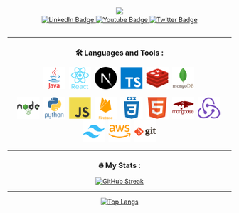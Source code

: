 <div id="header" align="center">
  <img src="https://media.giphy.com/media/M9gbBd9nbDrOTu1Mqx/giphy.gif" width="100"/>
  <div id="badges">
  <a href="https://www.linkedin.com/in/arshdeep-singh-a57444226/">
    <img src="https://img.shields.io/badge/LinkedIn-blue?style=for-the-badge&logo=linkedin&logoColor=white" alt="LinkedIn Badge"/>
  </a>
  <a href="https://shinespots.agency/">
    <img src="https://img.shields.io/badge/Web Agency-blue?style=for-the-badge" alt="Youtube Badge"/>
  </a>
  <a href="https://twitter.com/Arshdeep1007">
    <img src="https://img.shields.io/badge/Twitter-blue?style=for-the-badge&logo=twitter&logoColor=white" alt="Twitter Badge"/>
  </a>
</div>
<img src="https://komarev.com/ghpvc/?username=arsh-deep-0&style=flat-square&color=blue" alt=""/>

---

### :hammer_and_wrench: Languages and Tools :
<div>
  <img src="https://github.com/devicons/devicon/blob/master/icons/java/java-original-wordmark.svg" title="Java" alt="Java" width="50" height="50"/>&nbsp;
  <img src="https://github.com/devicons/devicon/blob/master/icons/react/react-original-wordmark.svg" title="React" alt="React" width="50" height="50"/>&nbsp;
  <img src="https://github.com/devicons/devicon/blob/master/icons/nextjs/nextjs-original.svg" title="Next JS" alt="Next JS" width="50" height="50"/>&nbsp;
  <img src="https://github.com/devicons/devicon/blob/master/icons/typescript/typescript-original.svg" title="TS" alt="TS" width="50" height="50"/>&nbsp;
  <img src="https://github.com/devicons/devicon/blob/master/icons/redis/redis-original.svg" title="Material UI" alt="Redis" width="50" height="50"/>&nbsp;
  <img src="https://github.com/devicons/devicon/blob/master/icons/mongodb/mongodb-original-wordmark.svg" title="Flutter" alt="MongoDB" width="50" height="50"/>&nbsp;
  
  <img src="https://github.com/devicons/devicon/blob/master/icons/nodejs/nodejs-original-wordmark.svg" title="NodeJS" alt="NodeJS" width="50" height="50"/>&nbsp;
  <img src="https://github.com/devicons/devicon/blob/master/icons/python/python-original-wordmark.svg" title=""  alt="Python" width="50" height="50"/>&nbsp;
  <img src="https://github.com/devicons/devicon/blob/master/icons/javascript/javascript-original.svg" title="JavaScript" alt="JavaScript" width="50" height="50"/>&nbsp;
  <img src="https://github.com/devicons/devicon/blob/master/icons/firebase/firebase-plain-wordmark.svg" title="Firebase" alt="Firebase" width="50" height="50"/>&nbsp;
  <img src="https://github.com/devicons/devicon/blob/master/icons/css3/css3-plain-wordmark.svg"  title="CSS3" alt="CSS" width="50" height="50"/>&nbsp;
  <img src="https://github.com/devicons/devicon/blob/master/icons/html5/html5-original.svg" title="HTML5" alt="HTML" width="50" height="50"/>&nbsp;
  <img src="https://github.com/devicons/devicon/blob/master/icons/mongoose/mongoose-original-wordmark.svg" title="Mongoose"  alt="Mongoose" width="50" height="50"/>&nbsp;
  <img src="https://github.com/devicons/devicon/blob/master/icons/redux/redux-original.svg" title="Redux" alt="Redux " width="50" height="50"/>&nbsp;
  <img src="https://github.com/devicons/devicon/blob/master/icons/tailwindcss/tailwindcss-original.svg" title="Git" alt="Git" width="50" height="50"/>&nbsp;
  <img src="https://github.com/devicons/devicon/blob/master/icons/amazonwebservices/amazonwebservices-plain-wordmark.svg" title="AWS" alt="AWS" width="50" height="50"/>&nbsp;
  <img src="https://github.com/devicons/devicon/blob/master/icons/git/git-original-wordmark.svg" title="Git" alt="Git" width="50" height="50"/>
  </div>
  
  ---
  
  ### :fire: My Stats :
  
[![GitHub Streak](http://github-readme-streak-stats.herokuapp.com?user=arsh-deep-0&theme=dark&background=000000)](https://git.io/streak-stats)

---

[![Top Langs](https://github-readme-stats.vercel.app/api/top-langs/?username=arsh-deep-0&layout=compact&theme=vision-friendly-dark)](https://github.com/anuraghazra/github-readme-stats)


</div>
